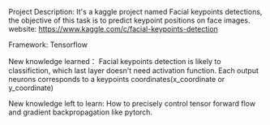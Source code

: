 Project Description: It's a kaggle project named Facial keypoints detections, the objective of this task is to predict keypoint positions on face images.  website: https://www.kaggle.com/c/facial-keypoints-detection

Framework: Tensorflow

New knowledge learned：
Facial keypoints detection is likely to classifiction, which last layer doesn't need activation function. Each output neurons corresponds to a keypoints coordinates(x_coordinate or y_coordinate)

New knowledge left to learn:
How to precisely control tensor forward flow and gradient backpropagation like pytorch.





